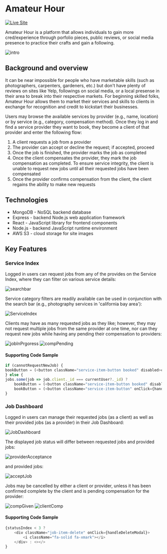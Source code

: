 # Amateur Hour

[![Live Site](https://img.shields.io/badge/site-online-green.svg)](https://amateur-hour.onrender.com/)


Amateur Hour is a platform that allows individuals to gain more cred/experience through porfolio pieces, public reviews, or social media presence to practice their crafts and gain a following.

![intro](readmeImages/intro.png)

## Background and overview

It can be near impossible for people who have marketable skills (such as photographers, carpenters, gardeners, etc.) but don't have plenty of reviews on sites like Yelp, followings on social media, or a local presense in their area to break into their respective markets. For beginning skilled folks, Amateur Hour allows them to market their services and skills to clients in exchange for recognition and credit to kickstart their businesses.

Users may browse the available services by provider (e.g., name, location) or by service (e.g., category, compensation method). Once they log in and find a service provider they want to book, they become a client of that provider and enter the following flow:

1. A client requests a job from a provider
2. The provider can accept or decline the request; if accepted, proceed
3. Once the job is finished, the provider marks the job as completed
4. Once the client compensates the provider, they mark the job compensation as completed. To ensure service integrity, the client is unable to request new jobs until all their requested jobs have been compensated
5. Once the provider confirms compensation from the client, the client regains the ability to make new requests

## Technologies

- MongoDB - NoSQL backend database
- Express - backend Node.js web application framework
- React - JavaScript library for frontend components
- Node.js - backend JavaScript runtime environment
- AWS S3 - cloud storage for site images

## Key Features 

### Service Index

Logged in users can request jobs from any of the provides on the Service Index, where they can filter on various service details:

![searchbar](readmeImages/searchbar.png)

Service category filters are readily available can be used in conjunction with the search bar (e.g., photography services in 'california bay area'):

![ServiceIndex](readmeImages/ServiceIndex.png)

Clients may have as many requested jobs as they like; however, they may not request multiple jobs from the same provider at one time, nor can they request new jobs while having any pending their compensation to providers:

![jobInPrgoress](readmeImages/jobInProgress.png) ![compPending](readmeImages/compPending.png)

#### Supporting Code Sample
```javascript
if (cannotRequestNewJob) {
bookButton = (<button className="service-item-button booked" disabled>compensation pending</button>);
} else {
jobs.some(job => job.client._id === currentUser?._id) ?
    bookButton = (<button className="service-item-button booked" disabled>job in progress</button>) :
    bookButton = (<button className="service-item-button" onClick={handleClick}>Book</button>);
}
```

### Job Dashboard

Logged in users can manage their requested jobs (as a client) as well as their provided jobs (as a provider) in their Job Dashboard:

![JobDashboard](readmeImages/JobDashboard.png)

The displayed job status will differ between requested jobs and provided jobs:

![providerAcceptance](readmeimages/providerAcceptance.png)

and provided jobs:

![acceptJob](readmeImages/acceptJob.png)

Jobs may be cancelled by either a client or provider, unless it has been confirmed complete by the client and is pending compensation for the provider: 

![compGiven](readmeImages/compGiven.png)
![clientComp](readmeImages/clientComp.png)

#### Supporting Code Sample
```javascript
{statusIndex < 3 ?
    <div className="job-item-delete" onClick={handleDeleteModal}>
        <i className="fa-solid fa-xmark"></i>
    </div> : <></>
}
```
